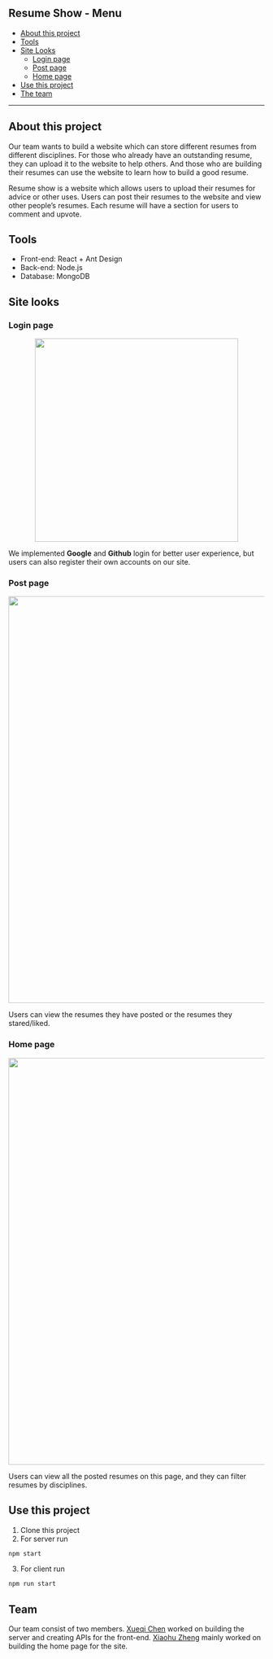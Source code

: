 ## Resume Show - Menu
- [About this project](#about-this-project)
- [Tools](#tools)
- [Site Looks](#site-looks)
  - [Login page](#login-page)
  - [Post page](#post-page)
  - [Home page](#home-page)
- [Use this project](#use-this-project)
- [The team](#team)
********************************

## About this project
<p>
Our team wants to build a website which can store different resumes from different disciplines. For those who already have an outstanding resume, they can upload it to the website to help others.
And those who are building their resumes can use the website to learn how to build a good resume.
</P> 
<p>
Resume show is a website which allows users to upload their resumes for advice or other uses. Users can post their resumes to the website and view other people’s resumes. Each
resume will have a section for users to comment and upvote.
</p>

## Tools
- Front-end: React + Ant Design
- Back-end: Node.js
- Database: MongoDB 

## Site looks

### Login page
<p align="center">
<img src="https://user-images.githubusercontent.com/70027806/207454748-4171cec0-6af6-4e0f-b78a-b187058052a3.png" width="400"/>
</p>

We implemented **Google** and **Github** login for better user experience, but users can also register their own accounts on our site.

### Post page
<p align="center">
<img src="https://user-images.githubusercontent.com/70027806/206890363-59fdcc30-f144-46cc-b55e-e038171a6a48.png" width="800"/>
</p>

Users can view the resumes they have posted or the resumes they stared/liked.

### Home page
<p align="center">
<img src="https://user-images.githubusercontent.com/70027806/206892846-9977ee96-f539-4552-9e60-bcac392df409.png" width="800"/>
</p>

Users can view all the posted resumes on this page, and they can filter resumes by disciplines.

## Use this project

1. Clone this project
2. For server run

```bash
npm start
```

3. For client run
```bash
npm run start
```

## Team
Our team consist of two members. [Xueqi Chen](https://github.com/xqcxqc) worked on building the server and creating APIs for the front-end. [Xiaohu Zheng](https://github.com/ZhengXiaohu98)
mainly worked on building the home page for the site.

